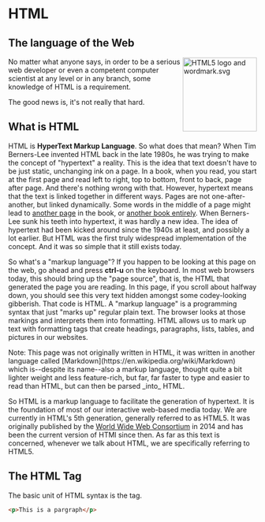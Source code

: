 # HTML
## The language of the Web

<a href="https://commons.wikimedia.org/wiki/File:HTML5_logo_and_wordmark.svg#/media/File:HTML5_logo_and_wordmark.svg"><img src="https://upload.wikimedia.org/wikipedia/commons/thumb/6/61/HTML5_logo_and_wordmark.svg/1200px-HTML5_logo_and_wordmark.svg.png" style="float: right" width=150px alt="HTML5 logo and wordmark.svg"></a>
No matter what anyone says, in order to be a serious web developer or even a competent computer scientist at any level or in any branch, some knowledge of HTML is a requirement.

The good news is, it's not really that hard.

## What is HTML
HTML is **HyperText Markup Language**. So what does that mean? When Tim Berners-Lee invented HTML back in the late 1980s, he was trying to make the concept of "hypertext" a reality. This is the idea that text doesn't have to be just static, unchanging ink on a page. In a book, when you read, you start at the first page and read left to right, top to bottom, front to back, page after page. And there's nothing wrong with that. However, hypertext means that the text is linked together in different ways. Pages are not one-after-another, but linked dynamically. Some words in the middle of a page might lead to [another page](introduction.md) in the book, or [another book entirely](http://www.wikipedia.org). When Berners-Lee sunk his teeth into hypertext, it was hardly a new idea. The idea of hypertext had been kicked around since the 1940s at least, and possibly a lot earlier. But HTML was the first truly widespread implementation of the concept. And it was so simple that it still exists today.

So what's a "markup language"? If you happen to be looking at this page on the web, go ahead and press **ctrl-u** on the keyboard. In most web browsers today, this should bring up the "page source", that is, the HTML that generated the page you are reading. In this page, if you scroll about halfway down, you should see this very text hidden amongst some codey-looking gibberish. That code is HTML. A "markup language" is a programming syntax that just "marks up" regular plain text. The browser looks at those markings and interprets them into formatting. HTML allows us to mark up text with formatting tags that create headings, paragraphs, lists, tables, and pictures in our websites.

<div class="alert alert-info">Note: This page was not originally written in HTML, it was written in another language called [Markdown](https://en.wikipedia.org/wiki/Markdown) which is--despite its name--also a markup language, thought quite a bit lighter weight and less feature-rich, but far, far faster to type and easier to read than HTML, but can then be parsed _into_ HTML.</div>

So HTML is a markup language to facilitate the generation of hypertext. It is the foundation of most of our interactive web-based media today. We are currently in HTML's 5th generation, generally referred to as HTML5. It was originally published by the [World Wide Web Consortium](https://en.wikipedia.org/wiki/World_Wide_Web_Consortium) in 2014 and has been the current version of HTMl since then. As far as this text is concerned, whenever we talk about HTML, we are specifically referring to HTML5.

## The HTML Tag
The basic unit of HTML syntax is the tag.

```html
<p>This is a pargraph</p>
```
